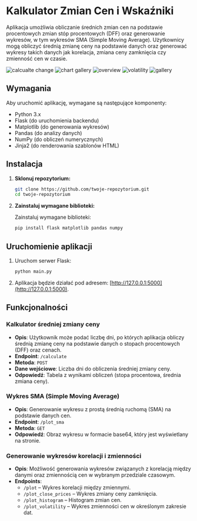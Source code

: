 # Kalkulator Zmian Cen i Wskaźniki 

Aplikacja umożliwia obliczanie średnich zmian cen na podstawie procentowych zmian stóp procentowych (DFF) oraz generowanie wykresów, w tym wykresów SMA (Simple Moving Average). Użytkownicy mogą obliczyć średnią zmianę ceny na podstawie danych oraz generować wykresy takich danych jak korelacja, zmiana ceny zamknięcia czy zmienność cen w czasie.

![calcualte change](https://github.com/user-attachments/assets/3bf58fe1-34a6-41dd-adc9-21376f11a0b2)
![chart gallery](https://github.com/user-attachments/assets/70c1098e-c9bc-4e4d-922c-d2fb12d43f87)
![overview](https://github.com/user-attachments/assets/aa0e477c-9f49-4ac1-96a9-6d609faa315a)
![volatility](https://github.com/user-attachments/assets/66da9ac0-0edd-4975-bebf-3f644580b0de)
![gallery](https://github.com/user-attachments/assets/13255723-fe5e-475f-a406-3d96f1c808ba)


## Wymagania

Aby uruchomić aplikację, wymagane są następujące komponenty:

- Python 3.x
- Flask (do uruchomienia backendu)
- Matplotlib (do generowania wykresów)
- Pandas (do analizy danych)
- NumPy (do obliczeń numerycznych)
- Jinja2 (do renderowania szablonów HTML)

## Instalacja

1. **Sklonuj repozytorium:**

    ```bash
    git clone https://github.com/twoje-repozytorium.git
    cd twoje-repozytorium
    ```

2. **Zainstaluj wymagane biblioteki:**

    

    Zainstaluj wymagane biblioteki:

    ```bash
    pip install flask matplotlib pandas numpy
    ```

## Uruchomienie aplikacji

1. Uruchom serwer Flask:

    ```bash
    python main.py
    ```

2. Aplikacja będzie działać pod adresem: [http://127.0.0.1:5000](http://127.0.0.1:5000).

## Funkcjonalności

### Kalkulator średniej zmiany ceny
- **Opis**: Użytkownik może podać liczbę dni, po których aplikacja obliczy średnią zmianę ceny na podstawie danych o stopach procentowych (DFF) oraz cenach.
- **Endpoint**: `/calculate`
- **Metoda**: `POST`
- **Dane wejściowe**: Liczba dni do obliczenia średniej zmiany ceny.
- **Odpowiedź**: Tabela z wynikami obliczeń (stopa procentowa, średnia zmiana ceny).

### Wykres SMA (Simple Moving Average)
- **Opis**: Generowanie wykresu z prostą średnią ruchomą (SMA) na podstawie danych cen.
- **Endpoint**: `/plot_sma`
- **Metoda**: `GET`
- **Odpowiedź**: Obraz wykresu w formacie base64, który jest wyświetlany na stronie.

### Generowanie wykresów korelacji i zmienności
- **Opis**: Możliwość generowania wykresów związanych z korelacją między danymi oraz zmiennością cen w wybranym przedziale czasowym.
- **Endpoints**:
  - `/plot` – Wykres korelacji między zmiennymi.
  - `/plot_close_prices` – Wykres zmiany ceny zamknięcia.
  - `/plot_histogram` – Histogram zmian cen.
  - `/plot_volatility` – Wykres zmienności cen w określonym zakresie dat.
 



